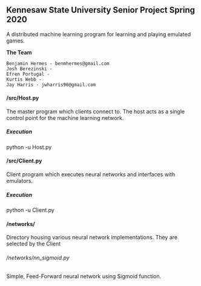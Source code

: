 #
## Kennesaw State University Senior Project Spring 2020

A distributed machine learning program for learning and playing emulated games.

**The Team**

```
Benjamin Hermes - benmhermes@gmail.com
Josh Berezinski -
Efren Portugal -
Kurtis Webb -
Jay Harris - jwharris96@gmail.com
```



#### /src/Host.py
The master program which clients connect to. The host acts as a single control point for the machine learning network.
##### Execution
python -u Host.py

#### /src/Client.py
Client program which executes neural networks and interfaces with emulators.
##### Execution
python -u Client.py

#### /networks/
Directory housing various neural network implementations. They are selected by the Client
###### /networks/nn_sigmoid.py
Simple, Feed-Forward neural network using Sigmoid function.
